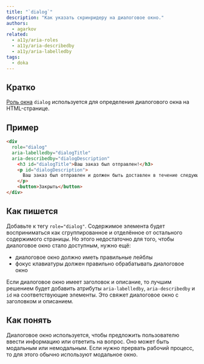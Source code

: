 ```yaml
---
title: "`dialog`"
description: "Как указать скринридеру на диалоговое окно."
authors:
  - agarkov
related:
  - a11y/aria-roles
  - a11y/aria-describedby
  - a11y/aria-labelledby
tags:
  - doka
---
```


## Кратко

[Роль окна](/a11y/aria-roles/#roli-okon) `dialog` используется для определения диалогового окна на HTML-странице.

## Пример

```html
<div
  role="dialog"
  aria-labelledby="dialogTitle"
  aria-describedby="dialogDescription"
    <h3 id="dialogTitle">Ваш заказ был отправлен!</h3>
    <p id="dialogDescription">
      Ваш заказ был отправлен и должен быть доставлен в течение следующих 3-5 рабочих дней.
    </p>
    <button>Закрыть</button>
</div>
```

## Как пишется

Добавьте к тегу `role="dialog"`. Содержимое элемента будет восприниматься как сгруппированное и отделённое от остального содержимого страницы.
Но этого недостаточно для того, чтобы диалоговое окно стало доступным, нужно ещё:
- диалоговое окно должно иметь правильные лейблы
- фокус клавиатуры должен правильно обрабатывать диалоговое окно

Если диалоговое окно имеет заголовок и описание, то лучшим решением будет добавить атрибуты `aria-labelledby`, `aria-describedby` и `id` на соответствующие элементы.
Это свяжет диалоговое окно с заголовком и описанием.

## Как понять

Диалоговое окно используется, чтобы предложить пользователю ввести информацию или ответить на вопрос.
Оно может быть модальным или немодальным.
Если нужно прервать рабочий процесс, то для этого обычно используют модальное окно.

[//]: # (TODO: добавить ссылку на `alertdialog`, когда он будет добавлен в доку)
